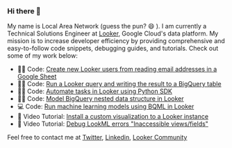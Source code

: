 ### Hi there 👋

<!--
**lanlooker/lanlooker** is a ✨ _special_ ✨ repository because its `README.md` (this file) appears on your GitHub profile.
-->

My name is Local Area Network (guess the pun? 😄 ). I am currently a Technical Solutions Engineer at [Looker](https://looker.com/), Google Cloud's data platform. My mission is to increase developer efficiency by providing comprehensive and easy-to-follow code snippets, debugging guides, and tutorials. Check out some of my work below: 

- 👩‍💻 Code: [Create new Looker users from reading email addresses in a Google Sheet](https://bit.ly/looker-python-sdk-user-examples) 
- 👩‍💻 Code: [Run a Looker query and writing the result to a BigQuery table]()
- 👩‍💻 Code: [Automate tasks in Looker using Python SDK](https://github.com/looker-open-source/sdk-codegen/tree/main/examples/python) 
- 👩‍💻 Code: [Model BigQuery nested data structure in Looker](https://github.com/lanlooker/Looker-Tutorials)
- 💻 Code: [Run machine learning models using BQML in Looker](https://github.com/lanlooker/Looker-Tutorials)
- 🎥 Video Tutorial: [Install a custom visualization to a Looker instance](https://www.youtube.com/watch?v=WPEmRRS003E)
- 🎥 Video Tutorial: [Debug LookML errors "Inaccessible views/fields"](https://www.youtube.com/watch?v=ePvKcwV8Kmg)

Feel free to contact me at [Twitter](https://twitter.com/lantran25), [Linkedin](https://www.linkedin.com/in/lantran25/), [Looker Community](https://community.looker.com/members/lan-7192)
